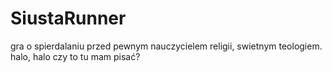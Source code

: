 # SiustaRunner
gra o spierdalaniu przed pewnym nauczycielem religii, swietnym teologiem.
halo, halo czy to tu mam pisać?
